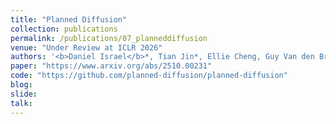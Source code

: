 ```yaml
---
title: "Planned Diffusion"
collection: publications
permalink: /publications/07_planneddiffusion
venue: "Under Review at ICLR 2026"
authors: '<b>Daniel Israel</b>*, Tian Jin*, Ellie Cheng, Guy Van den Broeck, Aditya Grover, Suvinay Subramanian, Michael Carbin'
paper: "https://www.arxiv.org/abs/2510.00231"
code: "https://github.com/planned-diffusion/planned-diffusion"
blog:
slide:
talk:
---
```

